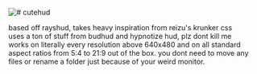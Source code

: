![# cutehud](https://raw.githubusercontent.com/quickkennedy/cutehud/testing/logo_transparent.png)

 
based off rayshud, takes heavy inspiration from reizu's krunker css <br>
uses a ton of stuff from budhud and hypnotize hud, plz dont kill me <br>
works on literally every resolution above 640x480 and on all standard aspect ratios from 5:4 to 21:9 out of the box. you dont need to move any files or rename a folder just because of your weird monitor.
